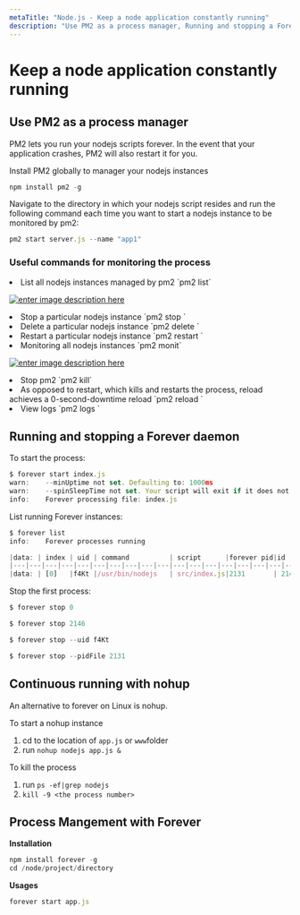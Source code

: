 ```yaml
---
metaTitle: "Node.js - Keep a node application constantly running"
description: "Use PM2 as a process manager, Running and stopping a Forever daemon, Continuous running with nohup, Process Mangement with Forever"
---
```


# Keep a node application constantly running



## Use PM2 as a process manager


PM2 lets you run your nodejs scripts forever. In the event that your application crashes, PM2 will also restart it for you.

Install PM2 globally to manager your nodejs instances

```js
npm install pm2 -g

```

Navigate to the directory in which your nodejs script resides and run the following command each time you want to start a nodejs instance to be monitored by pm2:

```js
pm2 start server.js --name "app1"

```

### Useful commands for monitoring the process

<li>
List all nodejs instances managed by pm2
`pm2 list`
</li>

[<img src="http://i.stack.imgur.com/q0X0u.png" alt="enter image description here" />](http://i.stack.imgur.com/q0X0u.png)

<li>
Stop a particular nodejs instance
`pm2 stop <instance named>`
</li>
<li>
Delete a particular nodejs instance
`pm2 delete <instance name>`
</li>
<li>
Restart a particular nodejs instance
`pm2 restart <instance name>`
</li>
<li>
Monitoring all nodejs instances
`pm2 monit`
</li>

[<img src="http://i.stack.imgur.com/y2LKx.png" alt="enter image description here" />](http://i.stack.imgur.com/y2LKx.png)

<li>
Stop pm2
`pm2 kill`
</li>

<li>
As opposed to restart, which kills and restarts the process, reload achieves a 0-second-downtime reload
`pm2 reload <instance name>`
</li>
<li>
View logs
`pm2 logs <instance_name>`
</li>



## Running and stopping a Forever daemon


To start the process:

```js
$ forever start index.js
warn:    --minUptime not set. Defaulting to: 1000ms
warn:    --spinSleepTime not set. Your script will exit if it does not stay up for at least 1000ms
info:    Forever processing file: index.js


```

List running Forever instances:

```js
$ forever list
info:    Forever processes running

|data: | index | uid | command          | script      |forever pid|id   | logfile                |uptime        |
|---|---|---|---|---|---|---|---|---|---|---|---|---|---|---|---|---|---|---|----|-----|---|---|---|---|---|---|---|---|---|---------------|---|---|---|---|---|---|---|---|---|----------|---|---|---|---|---|---|---|---|---|--------|-----|---|---|---|---|---|---|---|---|---|---------------------|---|---|---|---|---|---|---|---|---|-----------|
|data: | [0]   |f4Kt |/usr/bin/nodejs   | src/index.js|2131       | 2146|/root/.forever/f4Kt.log | 0:0:0:11.485 |


```

Stop the first process:

```js
$ forever stop 0

$ forever stop 2146

$ forever stop --uid f4Kt

$ forever stop --pidFile 2131

```



## Continuous running with nohup


An alternative to forever on Linux is nohup.

To start a nohup instance

1. cd to the location of `app.js` or `www`folder
1. run `nohup nodejs app.js &`

To kill the process

1. run `ps -ef|grep nodejs`
1. `kill -9 <the process number>`



## Process Mangement with Forever


**Installation**

```js
npm install forever -g
cd /node/project/directory

```

**Usages**

```js
forever start app.js

```

